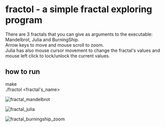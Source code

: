 # fractol - a simple fractal exploring program
There are 3 fractals that you can give as arguments to the executable: Mandelbrot, Julia and BurningShip.\
Arrow keys to move and mouse scroll to zoom.\
Julia has also mouse cursor movement to change the fractal's values and mouse left click to lock/unlock the current values.

## how to run
make\
./fractol <fractal's_name>

![fractal_mandelbrot](https://github.com/reneaho/fractol/assets/22603820/41f9c7e9-1fae-4414-b454-736e4281d72f)

![fractal_julia](https://github.com/reneaho/fractol/assets/22603820/966190f8-0a11-4e37-8bcd-752ba8c10f9e)

![fractal_burningship_zoom](https://github.com/reneaho/fractol/assets/22603820/eceb5566-51cf-4ca0-ba08-397f0cebe2fa)


